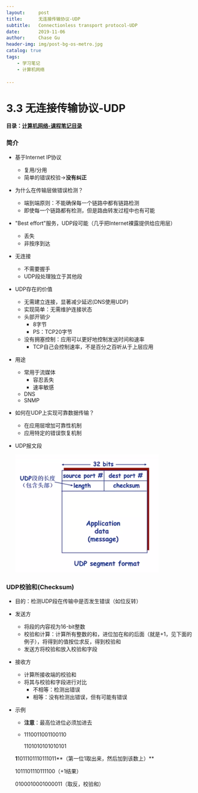 ```yaml
---
layout:     post
title:      无连接传输协议-UDP
subtitle:   Connectionless transport protocol-UDP
date:       2019-11-06
author:     Chase Gu
header-img: img/post-bg-os-metro.jpg
catalog: true
tags:
    - 学习笔记
    - 计算机网络

---
```


# 3.3 无连接传输协议-UDP

**目录：[计算机网络-课程笔记目录](https://chase-gu.github.io/2019/10/31/network-catalog/)**



### 简介

* 基于Internet IP协议

  * 复用/分用
  * 简单的错误校验->**没有纠正**

* 为什么在传输层做错误检测？

  * 端到端原则：不能确保每一个链路中都有链路检测
  * 即使每一个链路都有检测，但是路由转发过程中也有可能

* "Best effort"服务，UDP段可能（几乎把Internet裸露提供给应用层）

  * 丢失
  * 非按序到达

* 无连接

  * 不需要握手
  * UDP段处理独立于其他段

* UDP存在的价值

  * 无需建立连接，显著减少延迟(DNS使用UDP)
  * 实现简单：无需维护连接状态
  * 头部开销少
    * 8字节
    * PS：TCP20字节
  * 没有拥塞控制：应用可以更好地控制发送时间和速率
    * TCP自己会控制速率，不是百分之百听从于上层应用

* 用途

  * 常用于流媒体
    * 容忍丢失
    * 速率敏感
  * DNS
  * SNMP

* 如何在UDP上实现可靠数据传输？

  * 在应用层增加可靠性机制
  * 应用特定的错误恢复机制

* UDP报文段

  ![UDP报文段](/img-post/2019-12-16-network-udp/UDP报文段.png)



### UDP校验和(Checksum)

* 目的：检测UDP段在传输中是否发生错误（如位反转）

* 发送方

  * 将段的内容视为16-bit整数
  * 校验和计算：计算所有整数的和，进位加在和的后面（就是+1，见下面的例子），将得到的值按位求反，得到校验和
  * 发送方将校验和放入校验和字段

* 接收方

  * 计算所接收端的校验和
  * 将其与校验和字段进行对比
    * 不相等：检测出错误
    * 相等：没有检测出错误，但有可能有错误

* 示例

  * **注意**：最高位进位必须加进去

  *  1110011001100110

     1101010101010101

    **1**1011101110111011**（第一位1取出来，然后加到该数上）**

    1011101110111100（+1结果）

    0100010001000011（取反，校验和）